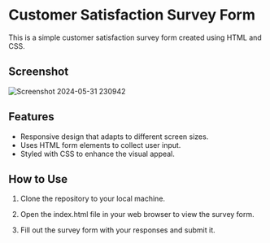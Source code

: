 # Customer Satisfaction Survey Form

This is a simple customer satisfaction survey form created using HTML and CSS.

## Screenshot

![Screenshot 2024-05-31 230942](https://github.com/Kundan696922/Customer_satisfaction_survey_form/assets/159406079/e8c221e0-be4c-4fad-9a0a-b1927a653ed4)


## Features

- Responsive design that adapts to different screen sizes.
- Uses HTML form elements to collect user input.
- Styled with CSS to enhance the visual appeal.

## How to Use

 1. Clone the repository to your local machine.

 2. Open the index.html file in your web browser to view the survey form.

 3. Fill out the survey form with your responses and submit it.
